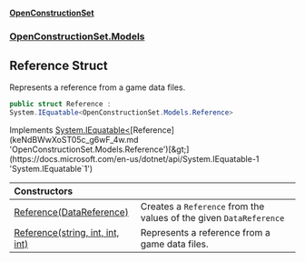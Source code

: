 #### [OpenConstructionSet](index.md 'index')
### [OpenConstructionSet.Models](index.md#OpenConstructionSet_Models 'OpenConstructionSet.Models')
## Reference Struct
Represents a reference from a game data files.  
```csharp
public struct Reference :
System.IEquatable<OpenConstructionSet.Models.Reference>
```

Implements [System.IEquatable&lt;](https://docs.microsoft.com/en-us/dotnet/api/System.IEquatable-1 'System.IEquatable`1')[Reference](keNdBWwXoST05c_g6wF_4w.md 'OpenConstructionSet.Models.Reference')[&gt;](https://docs.microsoft.com/en-us/dotnet/api/System.IEquatable-1 'System.IEquatable`1')  

| Constructors | |
| :--- | :--- |
| [Reference(DataReference)](c3YvI65xNnC172gIr7vUjw.md 'OpenConstructionSet.Models.Reference.Reference(OpenConstructionSet.Models.DataReference)') | Creates a `Reference` from the values of the given `DataReference` |
| [Reference(string, int, int, int)](fXd7DXdHtmNm2A5sxJO67A.md 'OpenConstructionSet.Models.Reference.Reference(string, int, int, int)') | Represents a reference from a game data files.<br/> |
